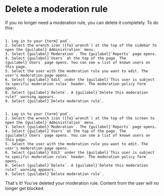 # Delete a moderation rule

If you no longer need a moderation rule, you can delete it completely. To do this:

```{tabbed} Desktop

1. Log in to your {term}`pod`.
2. Select the wrench icon ({fa}`wrench`) at the top of the sidebar to open the {guilabel}`Administration` menu.
3. Select {guilabel}`Moderation`. The {guilabel}`Reports` page opens.
4. Select {guilabel}`Users` at the top of the page. The {guilabel}`Users` page opens. You can see a list of known users on this page.
5. Select the user with the moderation rule you want to edit. The user's moderation page opens.
6. Select {guilabel}`Edit` under the {guilabel}`This user is subject to specific moderation rules` header. The moderation policy form opens.
8. Select {guilabel}`Delete`. A {guilabel}`Delete this moderation rule?` warning appears.
9. Select {guilabel}`Delete moderation rule`.

```

```{tabbed} Mobile

1. Log in to your {term}`pod`.
2. Select the wrench icon ({fa}`wrench`) at the top of the screen to open the {guilabel}`Administration` menu.
3. Select {guilabel}`Moderation`. The {guilabel}`Reports` page opens.
4. Select {guilabel}`Users` at the top of the page. The {guilabel}`Users` page opens. You can see a list of known users on this page.
5. Select the user with the moderation rule you want to edit. The user's moderation page opens.
6. Select {guilabel}`Edit` under the {guilabel}`This user is subject to specific moderation rules` header. The moderation policy form opens.
8. Select {guilabel}`Delete`. A {guilabel}`Delete this moderation rule?` warning appears.
9. Select {guilabel}`Delete moderation rule`.

```

That's it! You've deleted your moderation rule. Content from the user will no longer get blocked.
